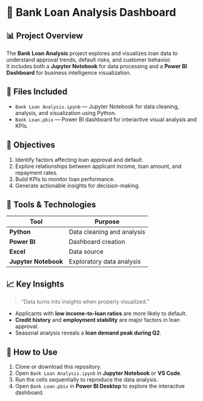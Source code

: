 # 🏦 Bank Loan Analysis Dashboard

## 📊 Project Overview
The **Bank Loan Analysis** project explores and visualizes loan data to understand approval trends, default risks, and customer behavior.  
It includes both a **Jupyter Notebook** for data processing and a **Power BI Dashboard** for business intelligence visualization.



## 📁 Files Included
- `Bank Loan Analysis.ipynb` — Jupyter Notebook for data cleaning, analysis, and visualization using Python.  
- `Bank Loan.pbix` — Power BI dashboard for interactive visual analysis and KPIs.



## 🧠 Objectives
1. Identify factors affecting loan approval and default.  
2. Explore relationships between applicant income, loan amount, and repayment rates.  
3. Build KPIs to monitor loan performance.  
4. Generate actionable insights for decision-making.



## 🧰 Tools & Technologies
| Tool | Purpose |
|------|----------|
| **Python** | Data cleaning and analysis |
| **Power BI** | Dashboard creation |
| **Excel** | Data source |
| **Jupyter Notebook** | Exploratory data analysis |



## 📈 Key Insights
> “Data turns into insights when properly visualized.”  

- Applicants with **low income-to-loan ratios** are more likely to default.  
- **Credit history** and **employment stability** are major factors in loan approval.  
- Seasonal analysis reveals a **loan demand peak during Q2**.  



## 🚀 How to Use
1. Clone or download this repository.  
2. Open `Bank Loan Analysis.ipynb` in **Jupyter Notebook** or **VS Code**.  
3. Run the cells sequentially to reproduce the data analysis.  
4. Open `Bank Loan.pbix` in **Power BI Desktop** to explore the interactive dashboard.  

